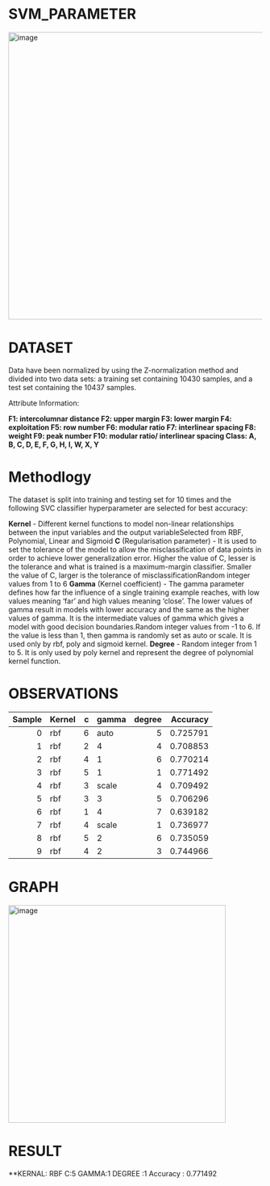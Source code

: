 # SVM_PARAMETER
<img width="569" alt="image" src="https://user-images.githubusercontent.com/102228647/233155801-2d72d4a8-dee2-4b8f-9465-5dff85ca90cc.png">

# DATASET

Data have been normalized by using the Z-normalization method and divided into two data sets: a training set containing 10430 samples, and a test set containing the 10437 samples.

Attribute Information:

**F1: intercolumnar distance
F2: upper margin
F3: lower margin
F4: exploitation
F5: row number
F6: modular ratio
F7: interlinear spacing
F8: weight
F9: peak number
F10: modular ratio/ interlinear spacing
Class: A, B, C, D, E, F, G, H, I, W, X, Y**

# Methodlogy

The dataset is split into training and testing set for 10 times and the following SVC classifier hyperparameter are selected for best accuracy:

**Kernel** -  Different kernel functions to model non-linear relationships between the input variables and the output variableSelected from RBF, Polynomial, Linear and Sigmoid
**C** (Regularisation parameter) - It is used to set the tolerance of the model to allow the misclassification of data points in order to achieve lower generalization error. Higher the value of C, lesser is the tolerance and what is trained is a maximum-margin classifier. Smaller the value of C, larger is the tolerance of misclassificationRandom integer values from 1 to 6
**Gamma** (Kernel coefficient) - The gamma parameter defines how far the influence of a single training example reaches, with low values meaning ‘far’ and high values meaning ‘close’. The lower values of gamma result in models with lower accuracy and the same as the higher values of gamma. It is the intermediate values of gamma which gives a model with good decision boundaries.Random integer values from -1 to 6. If the value is less than 1, then gamma is randomly set as auto or scale. It is used only by rbf, poly and sigmoid kernel.
**Degree** - Random integer from 1 to 5. It is only used by poly kernel and represent the degree of polynomial kernel function.


# OBSERVATIONS

|Sample| Kernel   |   c | gamma   |   degree |   Accuracy |
|-----:|:---------|----:|:--------|---------:|-----------:|
0      | rbf      |6    |auto     | 5        |0.725791
1      |rbf       |2    | 4       |4         |0.708853
2      |rbf       |4    | 1       |6         |0.770214
3      |rbf       |5    | 1       |1         |0.771492
4      |rbf       |3    |scale    |4         |0.709492
5      |rbf       |3    | 3       |5         |0.706296
6      |rbf       |1    | 4       |7         |0.639182
7      |rbf       |4    |scale    |1         |0.736977
8      |rbf       |5    | 2       |6         |0.735059
9      |rbf       |4    |2        |3         |0.744966

# GRAPH

<img width="431" alt="image" src="https://user-images.githubusercontent.com/102228647/233161977-12cbe2ac-fb6e-486c-8995-ce28a31f17ff.png">


# RESULT

**KERNAL: RBF
 C:5
 GAMMA:1
 DEGREE :1 
 Accuracy : 0.771492
